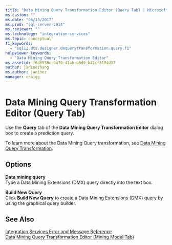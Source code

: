 ```yaml
---
title: "Data Mining Query Transformation Editor (Query Tab) | Microsoft Docs"
ms.custom: ""
ms.date: "06/13/2017"
ms.prod: "sql-server-2014"
ms.reviewer: ""
ms.technology: "integration-services"
ms.topic: conceptual
f1_keywords: 
  - "sql12.dts.designer.dmquerytransformation.query.f1"
helpviewer_keywords: 
  - "Data Mining Query Transformation Editor"
ms.assetid: f6d8958c-0a70-41ab-b6d9-b42cf3194d37
author: janinezhang
ms.author: janinez
manager: craigg
---
```

# Data Mining Query Transformation Editor (Query Tab)
  Use the **Query** tab of the **Data Mining Query Transformation Editor** dialog box to create a prediction query.  
  
 To learn more about the Data Mining Query transformation, see [Data Mining Query Transformation](data-flow/transformations/data-mining-query-transformation.md).  
  
## Options  
 **Data mining query**  
 Type a Data Mining Extensions (DMX) query directly into the text box.  
  
 **Build New Query**  
 Click **Build New Query** to create a Data Mining Extensions (DMX) query by using the graphical query builder.  
  
## See Also  
 [Integration Services Error and Message Reference](../../2014/integration-services/integration-services-error-and-message-reference.md)   
 [Data Mining Query Transformation Editor &#40;Mining Model Tab&#41;](../../2014/integration-services/data-mining-query-transformation-editor-mining-model-tab.md)  
  
  
